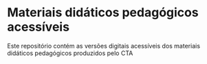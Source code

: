 # Materiais didáticos pedagógicos acessíveis
Este repositório contém as versões digitais acessíveis dos materiais didáticos pedagógicos produzidos pelo CTA
